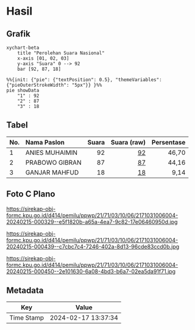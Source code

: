 # Hasil

## Grafik

```mermaid
xychart-beta
    title "Perolehan Suara Nasional"
    x-axis [01, 02, 03]
    y-axis "Suara" 0 --> 92
    bar [92, 87, 18]
```

```mermaid
%%{init: {"pie": {"textPosition": 0.5}, "themeVariables": {"pieOuterStrokeWidth": "5px"}} }%%
pie showData
    "1" : 92
    "2" : 87
    "3" : 18
```

## Tabel

| No. | Nama Paslon    | Suara | Suara (raw) | Persentase |
|:--- |:-------------- | -----:| -----------:| ----------:|
| 1   | ANIES MUHAIMIN | 92    | [92][p-1]   | 46,70      |
| 2   | PRABOWO GIBRAN | 87    | [87][p-2]   | 44,16      |
| 3   | GANJAR MAHFUD  | 18    | [18][p-3]   | 9,14       |


[p-1]: https://github.com/gigit-pemilu/pemilu-2024/blob/main/pilpres/hitung-suara/sub/21-kepulauan-riau/sub/71-kota-batam/sub/03-sekupang/sub/1006-tiban-baru/sub/004-tps/sub/paslon-1.txt
[p-2]: https://github.com/gigit-pemilu/pemilu-2024/blob/main/pilpres/hitung-suara/sub/21-kepulauan-riau/sub/71-kota-batam/sub/03-sekupang/sub/1006-tiban-baru/sub/004-tps/sub/paslon-2.txt
[p-3]: https://github.com/gigit-pemilu/pemilu-2024/blob/main/pilpres/hitung-suara/sub/21-kepulauan-riau/sub/71-kota-batam/sub/03-sekupang/sub/1006-tiban-baru/sub/004-tps/sub/paslon-3.txt

## Foto C Plano

https://sirekap-obj-formc.kpu.go.id/d414/pemilu/ppwp/21/71/03/10/06/2171031006004-20240215-000329--e5f1820b-a65a-4ea7-9c82-17e06460950d.jpg

https://sirekap-obj-formc.kpu.go.id/d414/pemilu/ppwp/21/71/03/10/06/2171031006004-20240215-000439--c7cbc7c4-7246-402a-8d13-96cde83ccd0b.jpg

https://sirekap-obj-formc.kpu.go.id/d414/pemilu/ppwp/21/71/03/10/06/2171031006004-20240215-000450--2e101630-6a08-4bd3-b6a7-02ea5da91f71.jpg


## Metadata

| Key        | Value               |
| ---------- | ------------------- |
| Time Stamp | 2024-02-17 13:37:34 |



